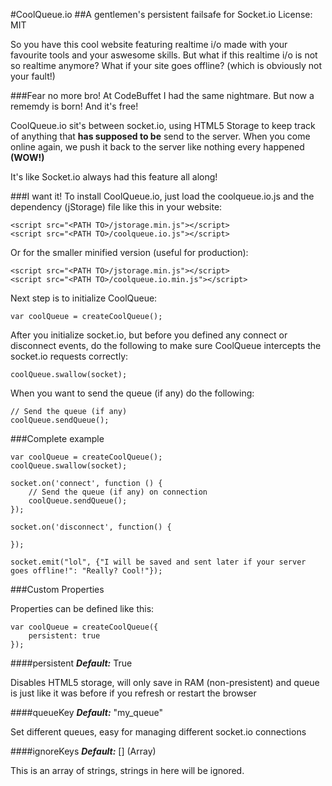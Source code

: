 #CoolQueue.io
##A gentlemen's persistent failsafe for Socket.io
License: MIT

So you have this cool website featuring realtime i/o made with your favourite tools and your aswesome skills.
But what if this realtime i/o is not so realtime anymore? What if your site goes offline? (which is obviously not your fault!)

###Fear no more bro!
At CodeBuffet I had the same nightmare. But now a rememdy is born! And it's free!

CoolQueue.io sit's between socket.io, using HTML5 Storage to keep track of anything that **has supposed to be** send to the server. When you come online again, we push it back to the server like nothing every happened **(WOW!)**

It's like Socket.io always had this feature all along!

###I want it!
To install CoolQueue.io, just load the coolqueue.io.js and the dependency (jStorage) file like this in your website:

	<script src="<PATH TO>/jstorage.min.js"></script>
	<script src="<PATH TO>/coolqueue.io.js"></script>
	
Or for the smaller minified version (useful for production):

	<script src="<PATH TO>/jstorage.min.js"></script>
	<script src="<PATH TO>/coolqueue.io.min.js"></script>

Next step is to initialize CoolQueue:

	var coolQueue = createCoolQueue();

After you initialize socket.io, but before you defined any connect or disconnect events, do the following to make sure CoolQueue intercepts the socket.io requests correctly:

	coolQueue.swallow(socket);
	
When you want to send the queue (if any) do the following:

	// Send the queue (if any)
	coolQueue.sendQueue();

###Complete example
	
	var coolQueue = createCoolQueue();
	coolQueue.swallow(socket);
	
	socket.on('connect', function () {
		// Send the queue (if any) on connection
	    coolQueue.sendQueue();
	});
	
	socket.on('disconnect', function() {
	    
	});
	
	socket.emit("lol", {"I will be saved and sent later if your server goes offline!": "Really? Cool!"});
	
###Custom Properties

Properties can be defined like this:

	var coolQueue = createCoolQueue({
		persistent: true
	});

####persistent
***Default:*** True

Disables HTML5 storage, will only save in RAM (non-presistent) and queue is just like it was before if you refresh or restart the browser

####queueKey
***Default:*** "my_queue"

Set different queues, easy for managing different socket.io connections

####ignoreKeys
***Default:*** [] (Array)

This is an array of strings, strings in here will be ignored.